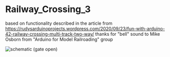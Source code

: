 # Railway_Crossing_3
based on functionality described in the article from https://rudysarduinoprojects.wordpress.com/2020/09/23/fun-with-arduino-42-railway-crossing-multi-track-two-way/
thanks for "bell" sound to Mike Osborn from "Arduino for Model Railroading" group

![schematic (gate open)](https://github.com/tehniq3/Railway_Crossing_3/blob/main/schematic/open.PNG)
